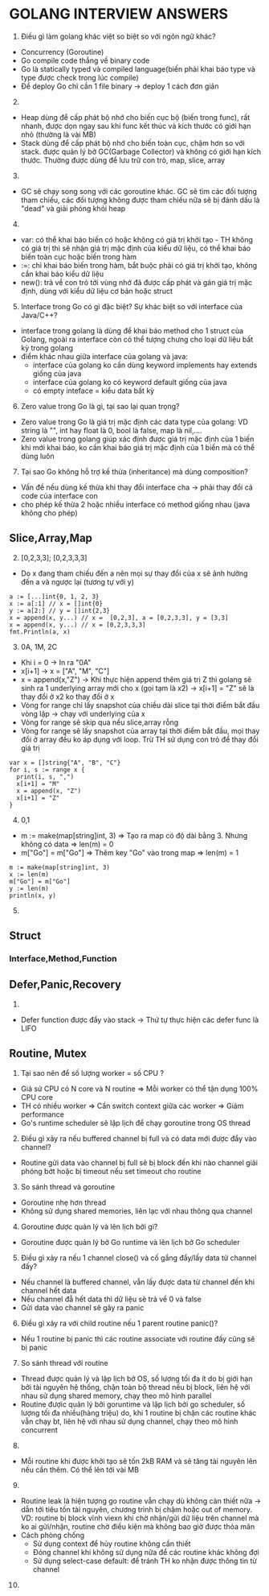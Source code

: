 # GOLANG INTERVIEW ANSWERS

1. <a name="common_1">Điều gì làm golang khác việt so biệt so với ngôn ngữ khác?</a> 
  - Concurrency (Goroutine)
  - Go compile code thẳng về binary code
  - Go là statically typed và compiled language(biến phải khai báo type và type được check trong lúc compile)
  - Để deploy Go chỉ cần 1 file binary -> deploy 1 cách đơn giản
2. <a name="common_2"></a>
  - Heap dùng để cấp phát bộ nhớ cho biến cục bộ (biến trong func), rất nhanh, được dọn ngay sau khi func kết thúc và kích thước có giới hạn nhỏ (thường là vài MB)
  - Stack dùng để cấp phát bộ nhớ cho biến toàn cục, chậm hơn so với stack. được quản lý bở GC(Garbage Collector) và không có giới hạn kích thước. Thường được dùng để lưu trữ con trỏ, map, slice, array
3. <a name="common_3"></a>
  - GC sẽ chạy song song với các goroutine khác. GC sẽ tìm các đối tượng tham chiếu, các đối tượng không được tham chiếu nữa sẽ bị đánh dấu là "dead" và giải phóng khỏi heap
4. <a name="common_4"></a>
  - var: có thể khai báo biến có hoặc không có giá trị khởi tạo - TH không có giá trị thì sẽ nhận giá trị mặc định của kiểu dữ liệu, có thể khai báo biến toàn cục hoặc biến trong hàm
  - :=: chỉ khai báo biến trong hàm, bắt buộc phải có giá trị khởi tạo, không cần khai báo kiểu dữ liệu
  - new(): trả về con trỏ tới vùng nhớ đã được cấp phát và gán giá trị mặc định, dùng với kiểu dữ liệu cơ bản hoặc struct
5. <a name="common_5">Interface trong Go có gì đặc biệt? Sự khác biệt so với interface của Java/C++?</a>
  - interface trong golang là dùng để khai báo method cho 1 struct của Golang, ngoài ra interface còn có thể tượng chưng cho loại dữ liệu bất kỳ trong golang
  - điểm khác nhau giữa interface của golang và java:
    - interface của golang ko cần dùng keyword implements hay extends giống của java
    - interface của golang ko có keyword default giống của java
    - có empty inteface = kiểu data bất kỳ
6. <a name="common_6">Zero value trong Go là gì, tại sao lại quan trọng?</a>
  - Zero value trong Go là giá trị mặc định các data type của golang: VD string là "", int hay float là 0, bool là false, map là nil,....
  - Zero value trong golang giúp xác định được giá trị mặc định của 1 biến khi mới khai báo, ko cần khai báo giá trị mặc định của 1 biến mà có thể dùng luôn
7. <a name="common_7"> Tại sao Go không hỗ trợ kế thừa (inheritance) mà dùng  composition?</a>
  - Vấn đề nếu dùng kế thừa khi thay đổi interface cha -> phải thay đổi cả code của interface con
  - cho phép kế thừa 2 hoặc nhiều interface có method giống nhau (java không cho phép)
## Slice,Array,Map
2. <a name="slice_2">[0,2,3,3]; [0,2,3,3,3]</a>
- Do x đang tham chiếu đến a  nên mọi sự thay đổi của x sẽ ảnh hưởng đến a và ngược lại (tương tự với y)
```
a := [...]int{0, 1, 2, 3}
x := a[:1] // x = []int{0}
y := a[2:] // y = []int{2,3}
x = append(x, y...) // x =  [0,2,3], a = [0,2,3,3], y = [3,3]
x = append(x, y...) // x = [0,2,3,3,3]
fmt.Println(a, x)
```
3. <a name="slice_3">0A, 1M, 2C</a>
- Khi i = 0 -> In ra "0A"
- x[i+1] -> x = ["A", "M", "C"]
- x = append(x,"Z") -> Khi thực hiện append thêm giá trị Z thì golang sẽ sinh ra 1 underlying array mới cho x (gọi tạm là x2) ->  x[i+1] = "Z" sẽ là thay đổi ở x2 ko thay đổi ở x
- Vòng for range chỉ lấy snapshot của chiều dài slice tại thời điểm bắt đầu vòng lặp -> chạy với underlying của x
- Vòng for range sẽ skip qua nếu slice,array rỗng
- Vòng for range sẽ lấy snapshot của array tại thời điểm bắt đầu, mọi thay đổi ở array đều ko áp dụng với loop. Trừ TH sử dụng con trỏ để thay đổi giá trị
```
var x = []string{"A", "B", "C"}
for i, s := range x {
  print(i, s, ",")
  x[i+1] = "M"
  x = append(x, "Z")
  x[i+1] = "Z"
}
```
4. <a name="slice_3">0,1</a>
- m := make(map[string]int, 3) => Tạo ra map có độ dài bằng 3. Nhưng không có data => len(m) = 0
- m["Go"] = m["Go"] => Thêm key "Go" vào trong map => len(m) = 1
```
m := make(map[string]int, 3)
x := len(m)
m["Go"] = m["Go"]
y := len(m)
println(x, y)
```

5.

## Struct
### Interface,Method,Function
## Defer,Panic,Recovery
1. <a name="defer_panice_recovery_1"></a>
  - Defer function được đẩy vào stack -> Thứ tự thực hiện các defer func là LIFO
## Routine, Mutex
1. <a name="routine_mutex_1">Tại sao nên để số lượng worker = số CPU ?</a>
  - Giả sử CPU có N core và N routine => Mỗi worker có thể tận dụng 100% CPU core
  - TH có nhiều worker => Cần switch context giữa các worker => Giảm performance
  - Go's runtime scheduler sẽ lập lịch để chạy goroutine trong OS thread
2. <a name="routine_mutex_2">Điều gì xảy ra nếu buffered channel bị full và có data mới được đẩy vào channel?</a>
  - Routine gửi data vào channel bị full sẽ bị block đến khi nào channel giải phóng bớt hoặc bị timeout nếu set timeout cho routine
3. <a name="routine_mutex_3">So sánh thread và goroutine</a>
  - Goroutine nhẹ hơn thread
  - Không sử dụng shared memories, liên lạc với nhau thông qua channel
4. <a name="routine_mutex_4">Goroutine được quản lý và lên lịch bởi gì?</a>
  - Goroutine được quản lý bở Go runtime và lên lịch bở Go scheduler
5. <a name="routine_mutex_5">Điều gì xảy ra nếu 1 channel close() và cố gắng đẩy/lấy data từ channel đấy?</a>
  - Nếu channel là buffered channel, vẫn lấy được data từ channel đến khi channel hết data
  - Nếu channel đẫ hết data thì dữ liệu sẽ trả về 0 và false
  - Gửi data vào channel sẽ gây ra panic
6. <a name="routine_mutex_6">Điều gì xảy ra với child routine nếu 1 parent routine panic()?</a> 
  - Nếu 1 routine bị panic thì các routine associate với routine đấy cũng sẽ bị panic
7. <a name="routine_mutex_7">So sánh thread với routine</a>
  - Thread được quản lý và lập lịch bở OS, số lượng tối đa ít do bị giới hạn bởi tài nguyên hệ thống, chặn toàn bộ thread nếu bị block, liên hệ với nhau sử dụng shared memory, chạy theo mô hình parallel
  - Routine đượic quản lý bởi goruntime và lập lịch bởi go scheduler, số lượng tối đa nhiều(hàng triệu) do, khi 1 routine bị chặn các routine khác vẫn chạy bt, liên hệ với nhau sử dụng channel, chạy theo mô hình concurrent
8. <a name="routine_mutex_8"></a>
  - Mỗi routine khi được khởi tạo sẽ tốn 2kB RAM và sẽ tăng tài nguyên lên nếu cần thêm. Có thể lên tới vài MB
9. <a name="routine_mutex_9"></a>
  - Routine leak là hiện tượng go routine vẫn chạy dù không càn thiết nữa -> dẫn tới tiêu tốn tài nguyên, chương trình bị chậm hoặc out of memory. VD: routine bị block vĩnh viexn khi chờ nhận/gửi dữ liệu trên channel mà ko ai gửi/nhận, routine chờ điều kiện mà không bao giờ được thỏa mãn
  - Cách phòng chống
    - Sử dụng context để hủy routine không cần thiết
    - Đóng channel khi không sử dụng nữa để các routine khác không đợi
    - Sử dụng select-case default: để tránh TH ko nhận được thông tin từ channel   
10. <a name="routine_mutex_10"></a>
